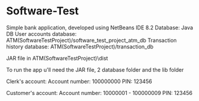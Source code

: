 # Software-Test
Simple bank application, developed using NetBeans IDE 8.2
Database: Java DB
User accounts database: ATM(SoftwareTestProject)/software_test_project_atm_db
Transaction history database: ATM(SoftwareTestProject)/transaction_db

JAR file in ATM(SoftwareTestProject)\dist

To run the app u'll need the JAR file, 2 database folder and the lib folder

Clerk's account: 
  Account number: 100000000
  PIN: 123456

Customer's account:
  Account number: 10000001 - 100000009
  PIN: 123456
